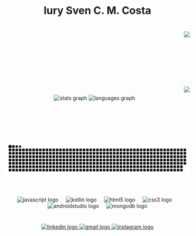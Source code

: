 <br clear="both">

<h1 align="center">Iury Sven C. M. Costa</h1>

###

<br clear="both">

<img align="right" height="150" src="https://i.pinimg.com/originals/e9/38/d1/e938d18fc07a3ffd16b4864ef2f1308f.gif"  />

###

<br clear="both">

<img align="right" height="150" src="https://media2.giphy.com/media/v1.Y2lkPTc5MGI3NjExM29qN3B0eGZveXpsNmc2dTZ3amtmODl3bjZhN29yMTR5MDc3Nzc0OSZlcD12MV9pbnRlcm5hbF9naWZfYnlfaWQmY3Q9cw/Gdmug3GlULPjO/200w.webp"  />

###

<div align="center">
  <img src="https://github-readme-stats.vercel.app/api?username=IurySven&hide_title=false&hide_rank=false&show_icons=true&include_all_commits=true&count_private=true&disable_animations=false&theme=dracula&locale=en&hide_border=false&order=1" height="150" alt="stats graph"  />
  <img src="https://github-readme-stats.vercel.app/api/top-langs?username=IurySven&locale=en&hide_title=false&layout=compact&card_width=320&langs_count=5&theme=dracula&hide_border=false&order=2" height="160" alt="languages graph"  />
</div>

###

<br clear="both">

<picture align="center">
  <source media="(prefers-color-scheme: dark)" srcset="https://raw.githubusercontent.com/IurySven/IurySven/output/github-contribution-grid-snake-dark.svg">
  <source media="(prefers-color-scheme: light)" srcset="https://raw.githubusercontent.com/IurySven/IurySven/output/github-contribution-grid-snake-dark.svg">
  <img align="center" alt="github contribution grid snake animation" src="https://raw.githubusercontent.com/IurySven/IurySven/output/github-contribution-grid-snake.svg">
</picture>

###

<br clear="both">

<div align="center">
  <img src="https://cdn.jsdelivr.net/gh/devicons/devicon/icons/javascript/javascript-original.svg" height="40" alt="javascript logo"  />
  <img width="12" />
  <img src="https://cdn.jsdelivr.net/gh/devicons/devicon/icons/kotlin/kotlin-original.svg" height="40" alt="kotlin logo"  />
  <img width="12" />
  <img src="https://cdn.jsdelivr.net/gh/devicons/devicon/icons/html5/html5-original.svg" height="40" alt="html5 logo"  />
  <img width="12" />
  <img src="https://cdn.jsdelivr.net/gh/devicons/devicon/icons/css3/css3-original.svg" height="40" alt="css3 logo"  />
  <img width="12" />
  <img src="https://cdn.jsdelivr.net/gh/devicons/devicon/icons/androidstudio/androidstudio-original.svg" height="40" alt="androidstudio logo"  />
  <img width="12" />
  <img src="https://cdn.jsdelivr.net/gh/devicons/devicon/icons/mongodb/mongodb-original.svg" height="40" alt="mongodb logo"  />
</div>

###

<br clear="both">

<div align="center">
  <a href="https://www.linkedin.com/in/iury-sven-costa/" target="_blank">
    <img src="https://raw.githubusercontent.com/maurodesouza/profile-readme-generator/master/src/assets/icons/social/linkedin/default.svg" width="52" height="40" alt="linkedin logo"  />
  </a>
  <a href="mailto:iurysven82@gmail.com" target="_blank">
    <img src="https://raw.githubusercontent.com/maurodesouza/profile-readme-generator/master/src/assets/icons/social/gmail/default.svg" width="52" height="40" alt="gmail logo"  />
  </a>
  <a href="https://www.instagram.com/bizury/" target="_blank">
    <img src="https://raw.githubusercontent.com/maurodesouza/profile-readme-generator/master/src/assets/icons/social/instagram/default.svg" width="52" height="40" alt="instagram logo"  />
  </a>
</div>

###
